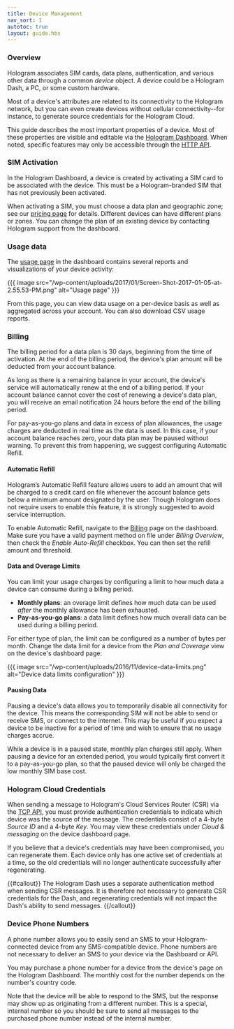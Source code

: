 ```yaml
---
title: Device Management
nav_sort: 1
autotoc: true
layout: guide.hbs
---
```


### Overview

Hologram associates SIM cards, data plans, authentication, and various other
data through a common *device* object. A device could be a Hologram Dash, a PC,
or some custom hardware. 

Most of a device's attributes are related to its connectivity to the Hologram
network, but you can even create devices without cellular connectivity--for
instance, to generate source credentials for the Hologram Cloud.

This guide describes the most important properties of a device. Most of these
properties are visible and editable via the [Hologram
Dashboard](https://dashboard.hologram.io/). When noted, specific features
may only be accessible through the [HTTP API](/docs/reference/cloud/http/).

### SIM Activation

In the Hologram Dashboard, a device is created by activating a SIM card to be
associated with the device. This must be a Hologram-branded SIM that has not
previously been activated.

When activating a SIM, you must choose a data plan and geographic zone; see our
[pricing page](https://hologram.io/pricing/) for details.
Different devices can have different plans or zones. You can change the plan
of an existing device by contacting Hologram support from the dashboard.

### Usage data

The [usage page](https://dashboard.hologram.io/devices/usages) in the dashboard
contains several reports and visualizations of your device activity:

{{{ image src="/wp-content/uploads/2017/01/Screen-Shot-2017-01-05-at-2.55.53-PM.png"
    alt="Usage page" }}}

From this page, you can view data usage on a per-device basis as well as
aggregated across your account. You can also download CSV usage reports.

### Billing

The billing period for a data plan is 30 days, beginning from the time of
activation. At the end of the billing period, the device's plan amount will be 
deducted from your account balance. 

As long as there is a remaining balance in your account, the device's service
will automatically renew at the end of a billing period. If your account balance
cannot cover the cost of renewing a device's data plan, you will receive an
email notification 24 hours before the end of the billing period.

For pay-as-you-go plans and data in excess of plan allowances, the usage charges
are deducted in real time as the data is used. In this case, if your account
balance reaches zero, your data plan may be paused without warning. To prevent
this from happening, we suggest configuring Automatic Refill.

#### Automatic Refill

Hologram’s Automatic Refill feature allows users to add an amount that will be
charged to a credit card on file whenever the account balance gets
below a minimum amount designated by the user. Though Hologram does not
require users to enable this feature, it is strongly suggested to avoid service
interruption.

To enable Automatic Refill, navigate to the 
[Billing](https://dashboard.hologram.io/account/billing) page on the dashboard.
Make sure you have a valid payment method on file under *Billing Overview*,
then check the *Enable Auto-Refill* checkbox. You can then set the refill amount and
threshold.

#### Data and Overage Limits

You can limit your usage charges by configuring a limit to how much data a
device can consume during a billing period.

* **Monthly plans**: an overage limit defines how much data can be used *after*
  the monthly allowance has been exhausted.
* **Pay-as-you-go plans**: a data limit defines how much overall data can be
  used during a billing period.

For either type of plan, the limit can be configured as a number of bytes per
month. Change the data limit for a device from the *Plan and Coverage* view
on the device's dashboard page:

{{{ image src="/wp-content/uploads/2016/11/device-data-limits.png"
                   alt="Device data limits configuration" }}}

#### Pausing Data

Pausing a device's data allows you to temporarily disable all connectivity for
the device. This means the corresponding SIM will not be able to send or receive
SMS, or connect to the internet. This may be useful if you expect a device to be
inactive for a period of time and wish to ensure that no usage charges accrue.

While a device is in a paused state, monthly plan charges still apply. When
pausing a device for an extended period, you would typically first convert it to
a pay-as-you-go plan, so that the paused device will only be charged the low
monthly SIM base cost. 

### Hologram Cloud Credentials

When sending a message to Hologram's Cloud Services Router (CSR) via the [TCP
API](/docs/reference/cloud/embedded/), you must provide authentication
credentials to indicate which device was the source of the message. The
credentials consist of a 4-byte *Source ID* and a 4-byte *Key*. You may view
these credentials under *Cloud & messaging* on the device dashboard page. 

If you believe that a device's credentials may have been compromised, you can
regenerate them. Each device only has one active set of credentials at a time,
so the old credentials will no longer authenticate successfully after
regenerating.

{{#callout}}
The Hologram Dash uses a separate authentication method when sending CSR
messages. It is therefore not necessary to generate CSR credentials for the
Dash, and regenerating credentials will not impact the Dash's ability to send
messages.
{{/callout}}

### Device Phone Numbers

A phone number allows you to easily send an SMS to your Hologram-connected device 
from any SMS-compatible device. Phone numbers are not necessary to deliver an SMS to your
device via the Dashboard or API.

You may purchase a phone number for a device from the device's page on the
Hologram Dashboard. The monthly cost for the number depends on the number's
country code.

Note that the device will be able to respond to the SMS, but the response
may show up as originating from a different number. This is a special, internal number
so you should be sure to send all messages to the purchased phone number instead
of the internal number.


